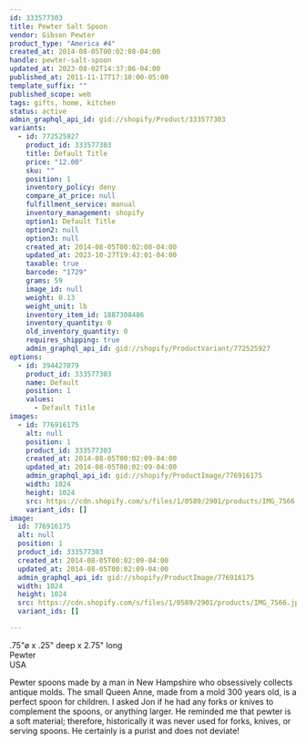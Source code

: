 ```yaml
---
id: 333577303
title: Pewter Salt Spoon
vendor: Gibson Pewter
product_type: "America #4"
created_at: 2014-08-05T00:02:08-04:00
handle: pewter-salt-spoon
updated_at: 2023-08-02T14:37:06-04:00
published_at: 2011-11-17T17:10:00-05:00
template_suffix: ""
published_scope: web
tags: gifts, home, kitchen
status: active
admin_graphql_api_id: gid://shopify/Product/333577303
variants:
  - id: 772525927
    product_id: 333577303
    title: Default Title
    price: "12.00"
    sku: ""
    position: 1
    inventory_policy: deny
    compare_at_price: null
    fulfillment_service: manual
    inventory_management: shopify
    option1: Default Title
    option2: null
    option3: null
    created_at: 2014-08-05T00:02:08-04:00
    updated_at: 2023-10-27T19:43:01-04:00
    taxable: true
    barcode: "1729"
    grams: 59
    image_id: null
    weight: 0.13
    weight_unit: lb
    inventory_item_id: 1887308486
    inventory_quantity: 0
    old_inventory_quantity: 0
    requires_shipping: true
    admin_graphql_api_id: gid://shopify/ProductVariant/772525927
options:
  - id: 394427079
    product_id: 333577303
    name: Default
    position: 1
    values:
      - Default Title
images:
  - id: 776916175
    alt: null
    position: 1
    product_id: 333577303
    created_at: 2014-08-05T00:02:09-04:00
    updated_at: 2014-08-05T00:02:09-04:00
    admin_graphql_api_id: gid://shopify/ProductImage/776916175
    width: 1024
    height: 1024
    src: https://cdn.shopify.com/s/files/1/0589/2901/products/IMG_7566.jpeg?v=1407211329
    variant_ids: []
image:
  id: 776916175
  alt: null
  position: 1
  product_id: 333577303
  created_at: 2014-08-05T00:02:09-04:00
  updated_at: 2014-08-05T00:02:09-04:00
  admin_graphql_api_id: gid://shopify/ProductImage/776916175
  width: 1024
  height: 1024
  src: https://cdn.shopify.com/s/files/1/0589/2901/products/IMG_7566.jpeg?v=1407211329
  variant_ids: []

---
```


.75"ø x .25" deep x 2.75" long  
Pewter  
USA

Pewter spoons made by a man in New Hampshire who obsessively collects antique molds. The small Queen Anne, made from a mold 300 years old, is a perfect spoon for children. I asked Jon if he had any forks or knives to complement the spoons, or anything larger. He reminded me that pewter is a soft material; therefore, historically it was never used for forks, knives, or serving spoons. He certainly is a purist and does not deviate!